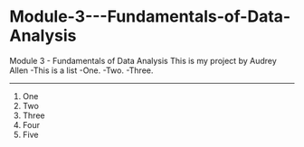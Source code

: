 # Module-3---Fundamentals-of-Data-Analysis
Module 3 - Fundamentals of Data Analysis
This is my project by Audrey Allen
-This is a list
-One.
-Two.
-Three.

***
1. One
2. Two 
3. Three
4. Four
5. Five
